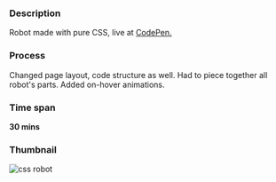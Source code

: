 ### Description
Robot made with pure CSS, live at [CodePen.](https://codepen.io/merkund/pen/rPGOwb)

### Process
Changed page layout, code structure as well. Had to piece together all robot's parts. Added on-hover animations.

### Time span
**30 mins**

### Thumbnail
![css robot](https://github.com/ann-dev/codepen-projects/blob/master/c06-triangles/thumbnail.png "CSS robot")